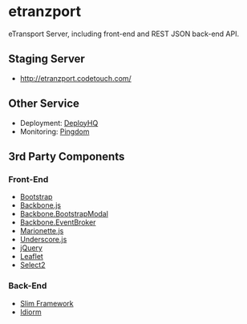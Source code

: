 # etranzport

eTransport Server, including front-end and REST JSON back-end API.

## Staging Server

* http://etranzport.codetouch.com/

## Other Service

* Deployment: [DeployHQ](https://etranzport.deployhq.com/)
* Monitoring: [Pingdom](http://status.etranzport.com/)

## 3rd Party Components

### Front-End
* [Bootstrap](http://twitter.github.com/bootstrap/)
* [Backbone.js](http://backbonejs.org/)
 * [Backbone.BootstrapModal](https://github.com/powmedia/backbone.bootstrap-modal)
 * [Backbone.EventBroker](https://github.com/efeminella/backbone-eventbroker)
* [Marionette.js](http://marionettejs.com/)
* [Underscore.js](http://underscorejs.org/)
* [jQuery](http://jquery.com/)
* [Leaflet](http://leaflet.cloudmade.com/)
* [Select2](http://ivaynberg.github.com/select2/)

### Back-End
* [Slim Framework](http://www.slimframework.com/)
* [Idiorm](https://github.com/j4mie/idiorm)
